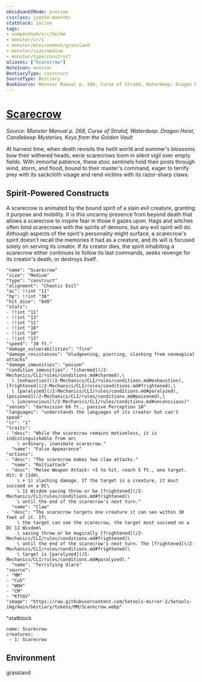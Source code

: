 ```yaml
---
obsidianUIMode: preview
cssclass: json5e-monster
statblock: inline
tags:
- compendium/src/5e/mm
- monster/cr/1
- monster/environment/grassland
- monster/size/medium
- monster/type/construct
aliases: ["Scarecrow"]
NoteIcon: monster
BestiaryType: construct
SourceType: Bestiary
BookSource: Monster Manual p. 268, Curse of Strahd, Waterdeep: Dragon Heist, Candlekeep Mysteries, Keys from the Golden Vault
---
```

# [Scarecrow](2-Mechanics\CLI\bestiary\construct/scarecrow.md)
*Source: Monster Manual p. 268, Curse of Strahd, Waterdeep: Dragon Heist, Candlekeep Mysteries, Keys from the Golden Vault*  

At harvest time, when death revisits the twilit world and summer's blossoms bow their withered heads, eerie scarecrows loom in silent vigil over empty fields. With immortal patience, these stoic sentinels hold their posts through wind, storm, and flood, bound to their master's command, eager to terrify prey with its sackcloth visage and rend victims with its razor-sharp claws.

## Spirit-Powered Constructs

A scarecrow is animated by the bound spirit of a slain evil creature, granting it purpose and mobility. It is this uncanny presence from beyond death that allows a scarecrow to inspire fear in those it gazes upon. Hags and witches often bind scarecrows with the spirits of demons, but any evil spirit will do. Although aspects of the spirit's personality might surface, a scarecrow's spirit doesn't recall the memories it had as a creature, and its will is focused solely on serving its creator. If its creator dies, the spirit inhabiting a scarecrow either continues to follow its last commands, seeks revenge for its creator's death, or destroys itself.

```statblock
"name": "Scarecrow"
"size": "Medium"
"type": "construct"
"alignment": "Chaotic Evil"
"ac": !!int "11"
"hp": !!int "36"
"hit_dice": "8d8"
"stats":
- !!int "11"
- !!int "13"
- !!int "11"
- !!int "10"
- !!int "10"
- !!int "13"
"speed": "30 ft."
"damage_vulnerabilities": "fire"
"damage_resistances": "bludgeoning, piercing, slashing from nonmagical attacks"
"damage_immunities": "poison"
"condition_immunities": "[charmed](/2-Mechanics/CLI/rules/conditions.md#charmed),\
  \ [exhaustion](/2-Mechanics/CLI/rules/conditions.md#exhaustion), [frightened](/2-Mechanics/CLI/rules/conditions.md#frightened),\
  \ [paralyzed](/2-Mechanics/CLI/rules/conditions.md#paralyzed), [poisoned](/2-Mechanics/CLI/rules/conditions.md#poisoned),\
  \ [unconscious](/2-Mechanics/CLI/rules/conditions.md#unconscious)"
"senses": "darkvision 60 ft., passive Perception 10"
"languages": "understands the languages of its creator but can't speak"
"cr": "1"
"traits":
- "desc": "While the scarecrow remains motionless, it is indistinguishable from an\
    \ ordinary, inanimate scarecrow."
  "name": "False Appearance"
"actions":
- "desc": "The scarecrow makes two claw attacks."
  "name": "Multiattack"
- "desc": "Melee Weapon Attack: +3 to hit, reach 5 ft., one target. Hit: 6 (2d4\
    \ + 1) slashing damage. If the target is a creature, it must succeed on a DC\
    \ 11 Wisdom saving throw or be [frightened](/2-Mechanics/CLI/rules/conditions.md#frightened)\
    \ until the end of the scarecrow's next turn."
  "name": "Claw"
- "desc": "The scarecrow targets one creature it can see within 30 feet of it. If\
    \ the target can see the scarecrow, the target must succeed on a DC 11 Wisdom\
    \ saving throw or be magically [frightened](/2-Mechanics/CLI/rules/conditions.md#frightened)\
    \ until the end of the scarecrow's next turn. The [frightened](/2-Mechanics/CLI/rules/conditions.md#frightened)\
    \ target is [paralyzed](/2-Mechanics/CLI/rules/conditions.md#paralyzed)."
  "name": "Terrifying Glare"
"source":
- "MM"
- "CoS"
- "WDH"
- "CM"
- "KftGV"
"image": "https://raw.githubusercontent.com/5etools-mirror-2/5etools-img/main/bestiary/tokens/MM/Scarecrow.webp"
```
^statblock

```encounter-table
name: Scarecrow
creatures:
 - 1: Scarecrow
```

## Environment

grassland